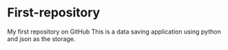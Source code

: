 # First-repository
My first repository on GitHub
This is a data saving application using python and json as the storage.
